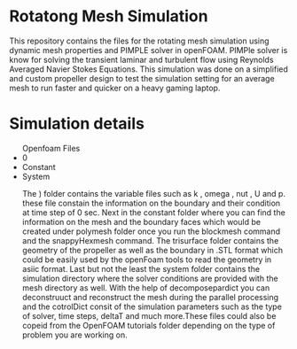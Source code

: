 # Rotatong Mesh Simulation
This repository contains the files for the rotating mesh simulation using dynamic mesh properties and PIMPLE solver in openFOAM. PIMPle solver is know for solving the transient laminar and turbulent flow using Reynolds Averaged Navier Stokes Equations. This simulation was done on a simplified and custom propeller design to test the simulation setting for an average mesh to run faster and quicker on a heavy gaming laptop. 

<h1>Simulation details</h1>
<ul>Openfoam Files
<li> 0 </li>
<li> Constant </li>
<li> System </li>

<p> The ) folder contains the variable files such as k , omega , nut , U and p. these file constain the information on the boundary and their condition at time step of 0 sec. Next in the constant folder where you can find the information on the mesh and the boundary faces which would be created under polymesh folder once you run the blockmesh command and the snappyHexmesh command. The trisurface folder contains the geometry of the propeller as well as the boundary in .STL format which could be easily used by the openFoam tools to read the geometry in asiic format. Last but not the least the system folder contains the simulation directory where the solver conditions are provided with the mesh directory as well. With the help of decomposepardict you can deconstruuct and reconstruct the mesh during the parallel processing and the cotrolDict consit of the simulation parameters such as the type of solver, time steps, deltaT and much more.These files could also be copeid from the OpenFOAM tutorials folder depending on the type of problem you are working on.</p>
